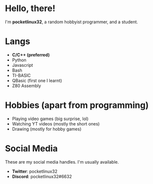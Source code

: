 # Hello, there!
I'm **pocketlinux32**, a random hobbyist programmer, and a student.

# Langs

- **C/C++ (preferred)**
- Python
- Javascript
- Bash
- TI-BASIC
- QBasic (first one I learnt)
- Z80 Assembly

# Hobbies (apart from programming)

- Playing video games (big surprise, lol)
- Watching YT videos (mostly the short ones)
- Drawing (mostly for hobby games)

# Social Media
These are my social media handles. I'm usually available.
- **Twitter**: pocketlinux32
- **Discord**: pocketlinux32#6632
